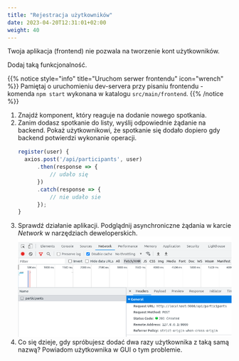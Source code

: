 ```yaml
---
title: "Rejestracja użytkowników"
date: 2023-04-20T12:31:01+02:00
weight: 40
---
```


Twoja aplikacja (frontend) nie pozwala na tworzenie kont użytkowników.

Dodaj taką funkcjonalność.

{{% notice style="info" title="Uruchom serwer frontendu" icon="wrench" %}}
Pamiętaj o uruchomieniu dev-servera przy pisaniu frontendu -
komenda `npm start` wykonana w katalogu `src/main/frontend`.
{{% /notice %}}

1. Znajdź komponent, który reaguje na dodanie nowego spotkania.
1. Zanim dodasz spotkanie do listy, wyślij odpowiednie żądanie na backend. Pokaż użytkownikowi,
   że spotkanie się dodało dopiero gdy backend potwierdzi wykonanie operacji.
   ```js
   register(user) {
     axios.post('/api/participants', user)
         .then(response => {
             // udało się
         })
         .catch(response => {
             // nie udało sie     
         });
   }
   ```
1. Sprawdź działanie aplikacji. Podglądnij asynchroniczne żądania w karcie *Network* w narzędziach
   deweloperskich.
   ![](devtools.png?ligtbox=false)
2. Co się dzieje, gdy spróbujesz dodać dwa razy użytkownika z taką samą nazwą? Powiadom użytkownika w GUI
   o tym problemie.
